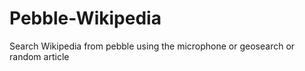 # Pebble-Wikipedia
Search Wikipedia from pebble using the microphone or geosearch or random article
